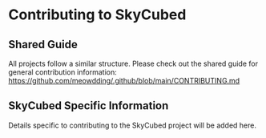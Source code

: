 # Contributing to SkyCubed

## Shared Guide
All projects follow a similar structure. Please check out the shared guide for general contribution information:
https://github.com/meowdding/.github/blob/main/CONTRIBUTING.md

## SkyCubed Specific Information
Details specific to contributing to the SkyCubed project will be added here.
